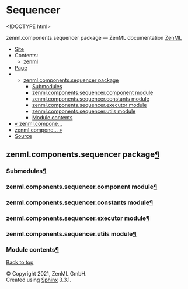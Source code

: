 # Sequencer

&lt;!DOCTYPE html&gt;

zenml.components.sequencer package — ZenML documentation  [ZenML](https://github.com/zenml-io/zenml/tree/e03186485a4d97ca52ee0268d9168304783fdd47/docs/sphinx_docs/_build/html/index.html)

*  [Site](https://github.com/zenml-io/zenml/tree/e03186485a4d97ca52ee0268d9168304783fdd47/docs/sphinx_docs/_build/html/index.html)
  * Contents:
    * [zenml](https://github.com/zenml-io/zenml/tree/e03186485a4d97ca52ee0268d9168304783fdd47/docs/sphinx_docs/_build/html/modules.html)
*  [Page](zenml.components.sequencer.md)
  * * [zenml.components.sequencer package](zenml.components.sequencer.md)
      * [Submodules](zenml.components.sequencer.md#submodules)
      * [zenml.components.sequencer.component module](zenml.components.sequencer.md#zenml-components-sequencer-component-module)
      * [zenml.components.sequencer.constants module](zenml.components.sequencer.md#zenml-components-sequencer-constants-module)
      * [zenml.components.sequencer.executor module](zenml.components.sequencer.md#zenml-components-sequencer-executor-module)
      * [zenml.components.sequencer.utils module](zenml.components.sequencer.md#zenml-components-sequencer-utils-module)
      * [Module contents](zenml.components.sequencer.md#module-contents)
* [ « zenml.compone...](zenml.components.pusher.md)
* [ zenml.compone... »](zenml.components.split_gen.md)
*  [Source](https://github.com/zenml-io/zenml/tree/e03186485a4d97ca52ee0268d9168304783fdd47/docs/sphinx_docs/_build/html/_sources/zenml.components.sequencer.rst.txt)

## zenml.components.sequencer package[¶](zenml.components.sequencer.md#zenml-components-sequencer-package)

### Submodules[¶](zenml.components.sequencer.md#submodules)

### zenml.components.sequencer.component module[¶](zenml.components.sequencer.md#zenml-components-sequencer-component-module)

### zenml.components.sequencer.constants module[¶](zenml.components.sequencer.md#zenml-components-sequencer-constants-module)

### zenml.components.sequencer.executor module[¶](zenml.components.sequencer.md#zenml-components-sequencer-executor-module)

### zenml.components.sequencer.utils module[¶](zenml.components.sequencer.md#zenml-components-sequencer-utils-module)

### Module contents[¶](zenml.components.sequencer.md#module-contents)

 [Back to top](zenml.components.sequencer.md)

 © Copyright 2021, ZenML GmbH.  
 Created using [Sphinx](http://sphinx-doc.org/) 3.3.1.  


